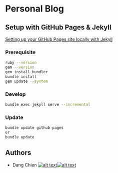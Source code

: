 # Personal Blog

## Setup with GitHub Pages & Jekyll

[Setting up your GitHub Pages site locally with Jekyll](https://help.github.com/en/articles/setting-up-your-github-pages-site-locally-with-jekyll#step-1-create-a-local-repository-for-your-jekyll-site)  

### Prerequisite

```bash
ruby --version
gem --version
gem install bundler
bundle install
gem update --system
```

### Develop

```bash
bundle exec jekyll serve --incremental
```

### Update

```bash
bundle update github-pages
or
bundle update
```

## Authors

[1.1]: http://i.imgur.com/wWzX9uB.png "follow me on twitter"
[2.1]: http://i.imgur.com/9I6NRUm.png "follow me on github"

[1]: https://twitter.com/dangchien87
[2]: https://github.com/DangChien

- Dang Chien [![alt text][1.1]][1][![alt text][2.1]][2]
